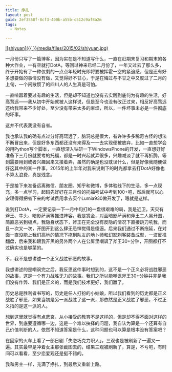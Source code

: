```yaml
---
title: 挣扎
layout: post
guid: 2ef3550f-8cf3-400b-a55b-c512c9af8a2m
tags:
  - Notes

---
```


[![shiyuan]({{  }}/media/files/2015/02/shiyuan.jpg)]()

一月份只写了一篇博客，因为实在是不知道写什么，一直在赶期末复习和期末的各种大作业，一有空就打DotA，等回过神来已经二月份了，一年又过去了那么多，终于开始有了一种仅剩的一点点年轻时光即将要被挥霍一空的紧迫感，但是还有好多想要做的事情没有做，又觉得好不甘心，于是在悔过与不甘之中又度过了二月的上旬，一个闲散惯了的四川人的人生真是可怕。

一直喧嚣着要过有趣的生活，但是却不知道也没有去实践到底何为有趣的生活，好高骛远——我从初中开始就被人这样说，但是至今也没有改正过来，相反好高骛远还给我带来不少好处，至少没有带来太多的麻烦，所以，一件坏事未必是一件彻底的坏事。

这并不代表我没有自省。

我也承认我的确有点过分好高骛远了，脑洞总是很大，有许许多多稀奇古怪的想法不断冒出来，但是好多东西都还没有来得及一一去实现便被放弃，比如一直想学会的用Python写个脚本，一直想深入钻研一下WindowsPhone的开发，一直想好好准备下三月份就要考的托福，都是一时兴起就弄很多，兴趣减淡了就不再折腾，等到需要用到或者兴趣回来又接着弄，虽然的确是也没耽误什么，但是好像我随便做好这其中的某一件事，2015年的上半年对我来说剩下的时光都拿去打DotA好像也不算太浪费，真是残念。

于是接下来准备远离微信、朋友圈、知乎和微博，多体验线下的生活，多一点现充，多一点学习，起码先好好在三月份的托福考试中考到100+吧，然后就可以心安理得得把省下来的考试费用拿去买个Lumia930做开发了，嗯就是这样。

说到打DotA，一定要记录一下一月中旬打的一盘很艰难的局，我是近卫，天灾有斧王、牛头、暗影萨满等推进阵容，我是赏金，对面暗影萨满和斧王二人黑开图，简直恶劣到极点，我隐身状态下，斧王在完全没有反隐的情况下直接跳刀吼我，而且一次又一次，开图开到这么肆无忌惮觉得是傻逼。后来我们通过不断拖延，在对面一直没能上我们高地的情况下拖到队友的地卜师和幻影刺客装备成型，一波反推翻盘，后来我和跟我开黑的另外两个人在公屏里嘲讽了斧王30+分钟，开图都打不过确实也是够菜的。

不，我不是想讲述一个正义战胜邪恶的故事。

我想讲述的是嘲讽完之后，我反思这件事时想到的，这不是一个正义必将战胜邪恶的故事，这是一个有力战胜无力的故事。我们之所以能嘲讽斧王30+分钟并非是我们没有作弊、我们是正义的，而是我们技术更好，我们赢了。

历史总是胜利者书写的，历史是任人打扮的小姑娘，所以我们看到的历史都是正义战胜了邪恶，如果当初是另一派战胜了这一派，那依然是正义战胜了邪恶，不过正义指的是这一派的人。

想到这里就觉得有点悲哀，从小接受的教育不是这样的，但是却不得不面对这样的世界，到底要遵循哪一边，这是一个难以抉择的问题，我自认为算是一个还算有自己价值判断的人，依然不知道答案是什么，这种问题也可以算是根本没有答案吧？

在回家的火车上看了一部日剧「失恋巧克力职人」，三观也是被刷新了一遍又一遍。其实最早是冲着女主那张截图去的，结果三观被刷新了，算是，不亏吧，有时间可以看看，至少恋爱观还是挺不错的。

我和男主一样，充满了挣扎，到最后又重新上路。